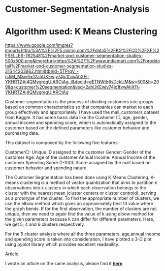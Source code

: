 # Customer-Segmentation-Analysis
# Algorithm used: K Means Clustering

https://www.google.com/imgres?imgurl=https%3A%2F%2F5.imimg.com%2Fdata5%2FKG%2FCD%2FXF%2FSELLER-762548%2Fmarket-and-customer-segmentation-studies-500x500.png&imgrefurl=https%3A%2F%2Fwww.indiamart.com%2Fproddetail%2Fmarket-and-customer-segmentation-studies-21644203962.html&tbnid=5TPrqV_-nJjM_M&vet=12ahUKEwjy74jc1fvwAhXFj-YKHRTZAj4QMygregUIARCtAg..i&docid=gETNWth6sDckUM&w=500&h=299&q=customer%20segmentation&ved=2ahUKEwjy74jc1fvwAhXFj-YKHRTZAj4QMygregUIARCtAg

Customer segmentation is the process of dividing customers into groups based on common characteristics so that companies can market to each group effectively and appropriately. I have used the mall_customers dataset from Kaggle. It has some basic data like the Customer ID, age, gender, annual income and spending score, which is automatically assigned to the customer based on the defined parameters like customer behavior and purchasing data.

This dataset is composed by the following five features:

CustomerID: Unique ID assigned to the customer Gender: Gender of the customer Age: Age of the customer Annual Income: Annual Income of the customer Spending Score (1-100): Score assigned by the mall based on customer behavior and spending nature.

The Customer Segmentation has been done using K Means Clustering. K-means clustering is a method of vector quantization that aims to partition n observations into k clusters in which each observation belongs to the cluster with the nearest mean (cluster centers or cluster centroid), serving as a prototype of the cluster. To find the appropriate number of clusters, we use the elbow method which gives an approximately best fit value where the graph bends. If for the first observation, the number of clusters are not unique, then we need to again find the value of k using elbow method for the given parameters because k can differ for different parameters. Here, we get 5, 4 and 6 clusters respectively.

For the 5 cluster analysis where all the three parameters, age,annual income and spending score is taken into consideration, I have plotted a 3-D plot using pyplot library which provides excellent readability.


Article

I wrote an article on the same analysis, please find it [**here**](https://theanshul.medium.com/customer-segmentation-using-k-means-clustering-ffded3a2695).

